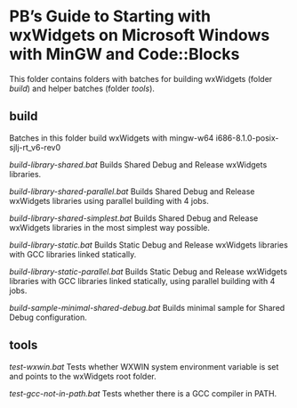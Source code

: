 PB’s Guide to Starting with wxWidgets on Microsoft Windows with MinGW and Code::Blocks
===============

This folder contains  folders with batches for building 
wxWidgets (folder *build*) and helper batches (folder *tools*).


build
---------------
Batches in this folder build wxWidgets with mingw-w64 i686-8.1.0-posix-sjlj-rt_v6-rev0

*build-library-shared.bat*
Builds Shared Debug and Release wxWidgets libraries.

*build-library-shared-parallel.bat*
Builds Shared Debug and Release wxWidgets libraries
using parallel building with 4 jobs.

*build-library-shared-simplest.bat*
Builds Shared Debug and Release wxWidgets libraries
in the most simplest way possible.

*build-library-static.bat*
Builds Static Debug and Release wxWidgets libraries
with GCC libraries linked statically.

*build-library-static-parallel.bat*
Builds Static Debug and Release wxWidgets libraries
with GCC libraries linked statically,
using parallel building with 4 jobs.

*build-sample-minimal-shared-debug.bat*
Builds minimal sample for Shared Debug configuration.


tools
---------------

*test-wxwin.bat*
Tests whether WXWIN system environment variable is set and 
points to the wxWidgets root folder.

*test-gcc-not-in-path.bat*
Tests whether there is a GCC compiler in PATH.
